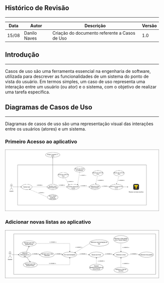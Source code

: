 ## Histórico de Revisão
--- 
| Data       | Autor         | Descrição                         | Versão  |
|------------|---------------|-----------------------------------|---------|
| 15/08      |Danilo Naves   | Criação do documento referente a Casos de Uso| 1.0|

## Introdução
--- 
Casos de uso são uma ferramenta essencial na engenharia de software, utilizada para descrever as funcionalidades de um sistema do ponto de vista do usuário. Em termos simples, um caso de uso representa uma interação entre um usuário (ou ator) e o sistema, com o objetivo de realizar uma tarefa específica.

## Diagramas de Casos de Uso
--- 
Diagramas de casos de uso são uma representação visual das interações entre os usuários (atores) e um sistema.

### Primeiro Acesso ao aplicativo

![Primeiro Acesso](../../images/modelagem/Login_tracker.drawio.svg)

### Adicionar novas listas ao aplicativo

![Primeiro Acesso](../../images/modelagem/addnalista_deixar_comentario.drawio.svg)

###     




